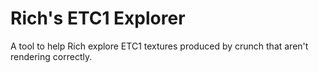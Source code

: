 Rich's ETC1 Explorer
====================

A tool to help Rich explore ETC1 textures produced by crunch that aren't rendering correctly.
